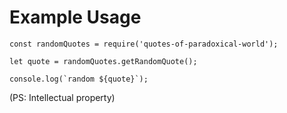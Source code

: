 # Example Usage

```
const randomQuotes = require('quotes-of-paradoxical-world');

let quote = randomQuotes.getRandomQuote();

console.log(`random ${quote}`);

```

(PS: Intellectual property)
